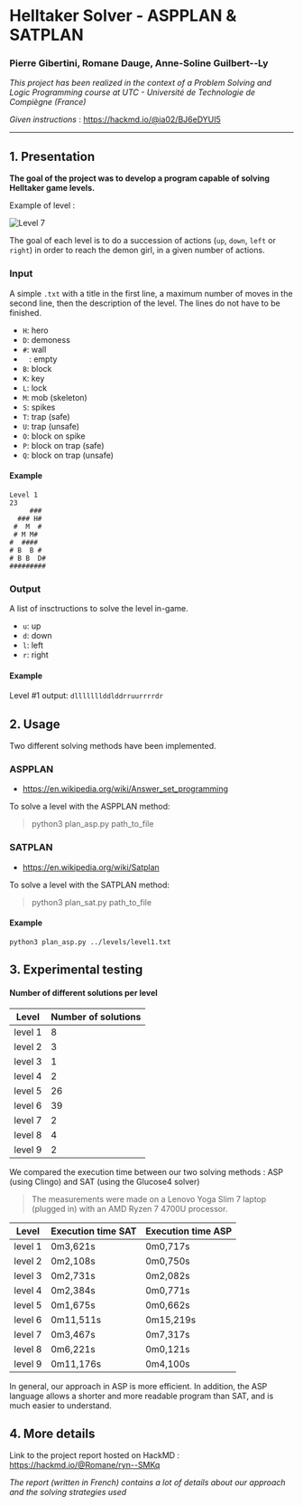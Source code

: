 # Helltaker Solver - ASPPLAN & SATPLAN
### Pierre Gibertini, Romane Dauge, Anne-Soline Guilbert--Ly
*This project has been realized in the context of a Problem Solving and Logic Programming course at UTC - Université de Technologie de Compiègne (France)*

*Given instructions* : https://hackmd.io/@ia02/BJ6eDYUI5
***

## 1. Presentation

**The goal of the project was to develop a program capable of solving Helltaker game levels.**

Example of level :

![Level 7](https://cdn.canardware.com/2021/05/05014910/6841-helltaker-1.jpg)

The goal of each level is to do a succession of actions (`up`, `down`, `left` or `right`) in order to reach the demon girl, in a given number of actions.

### Input

A simple `.txt` with a title in the first line, a maximum number of moves in the second line, then the description of the level. The lines do not have to be finished.

- `H`: hero
- `D`: demoness
- `#`: wall
- ` ` : empty
- `B`: block
- `K`: key
- `L`: lock
- `M`: mob (skeleton)
- `S`: spikes
- `T`: trap (safe)
- `U`: trap (unsafe)
- `O`: block on spike
- `P`: block on trap (safe)
- `Q`: block on trap (unsafe)

#### Example

```
Level 1
23
     ###
  ### H#
 #  M  #
 # M M#
#  ####
# B  B #
# B B  D#
#########
```

### Output

A list of insctructions to solve the level in-game. 
- `u`: up
- `d`: down
- `l`: left
- `r`: right

#### Example
Level #1 output: `dlllllllddlddrruurrrrdr`

## 2. Usage

Two different solving methods have been implemented.

### ASPPLAN

- https://en.wikipedia.org/wiki/Answer_set_programming

To solve a level with the ASPPLAN method:
> python3 plan_asp.py path_to_file


### SATPLAN

- https://en.wikipedia.org/wiki/Satplan

To solve a level with the SATPLAN method:
> python3 plan_sat.py path_to_file

#### Example
`python3 plan_asp.py ../levels/level1.txt`

## 3. Experimental testing

#### Number of different solutions per level

| Level   | Number of solutions |
|---------|---------------------| 
| level 1 | 8                   |
| level 2 | 3                   |
| level 3 | 1                   |
| level 4 | 2                   |
| level 5 | 26                  |
| level 6 | 39                  |
| level 7 | 2                   |
| level 8 | 4                   |
| level 9 | 2                   |

We compared the execution time between our two solving methods : ASP (using Clingo) and SAT (using the Glucose4 solver)

> The measurements were made on a Lenovo Yoga Slim 7 laptop (plugged in) with an AMD Ryzen 7 4700U processor.

| Level   | Execution time SAT | Execution time  ASP |
|---------|--------------------|---------------------|
| level 1 | 0m3,621s           | 0m0,717s            |
| level 2 | 0m2,108s           | 0m0,750s            |
| level 3 | 0m2,731s           | 0m2,082s            |
| level 4 | 0m2,384s           | 0m0,771s            |
| level 5 | 0m1,675s           | 0m0,662s            |
| level 6 | 0m11,511s          | 0m15,219s           |
| level 7 | 0m3,467s           | 0m7,317s            |
| level 8 | 0m6,221s           | 0m0,121s            |
| level 9 | 0m11,176s          | 0m4,100s            |

In general, our approach in ASP is more efficient. 
In addition, the ASP language allows a shorter and more readable program than SAT, and is much easier to understand.

## 4. More details
Link to the project report hosted on HackMD :
https://hackmd.io/@Romane/ryn--SMKq

*The report (written in French) contains a lot of details about our approach and the solving strategies used*
